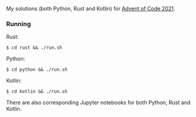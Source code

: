 
My solutions (both Python, Rust and Kotlin) for [Advent of Code 2021](https://adventofcode.com/2021/about).

### Running

Rust:
```
$ cd rust && ./run.sh
```

Python:
```
$ cd python && ./run.sh
```

Kotlin:
```
$ cd kotlin && ./run.sh
```

There are also corresponding Jupyter notebooks for both Python, Rust and Kotlin.
